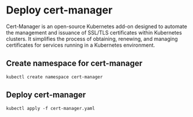 # Deploy cert-manager

Cert-Manager is an open-source Kubernetes add-on designed to automate the management and issuance of SSL/TLS certificates within Kubernetes clusters. It simplifies the process of obtaining, renewing, and managing certificates for services running in a Kubernetes environment.

## Create namespace for cert-manager
```
kubectl create namespace cert-manager
```

## Deploy cert-manager
```
kubectl apply -f cert-manager.yaml
```


